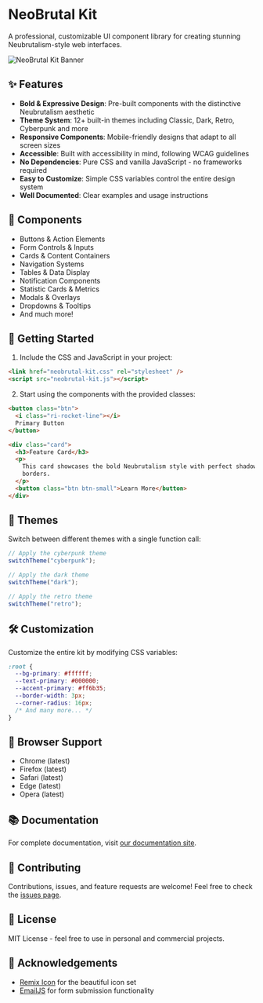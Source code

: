 # NeoBrutal Kit

A professional, customizable UI component library for creating stunning Neubrutalism-style web interfaces.

![NeoBrutal Kit Banner](https://placeholder-for-banner-image.com/neobrutal-kit-banner.jpg)

## ✨ Features

- **Bold & Expressive Design**: Pre-built components with the distinctive Neubrutalism aesthetic
- **Theme System**: 12+ built-in themes including Classic, Dark, Retro, Cyberpunk and more
- **Responsive Components**: Mobile-friendly designs that adapt to all screen sizes
- **Accessible**: Built with accessibility in mind, following WCAG guidelines
- **No Dependencies**: Pure CSS and vanilla JavaScript - no frameworks required
- **Easy to Customize**: Simple CSS variables control the entire design system
- **Well Documented**: Clear examples and usage instructions

## 🧩 Components

- Buttons & Action Elements
- Form Controls & Inputs
- Cards & Content Containers
- Navigation Systems
- Tables & Data Display
- Notification Components
- Statistic Cards & Metrics
- Modals & Overlays
- Dropdowns & Tooltips
- And much more!

## 🚀 Getting Started

1. Include the CSS and JavaScript in your project:

```html
<link href="neobrutal-kit.css" rel="stylesheet" />
<script src="neobrutal-kit.js"></script>
```

2. Start using the components with the provided classes:

```html
<button class="btn">
  <i class="ri-rocket-line"></i>
  Primary Button
</button>

<div class="card">
  <h3>Feature Card</h3>
  <p>
    This card showcases the bold Neubrutalism style with perfect shadows and
    borders.
  </p>
  <button class="btn btn-small">Learn More</button>
</div>
```

## 🎨 Themes

Switch between different themes with a single function call:

```javascript
// Apply the cyberpunk theme
switchTheme("cyberpunk");

// Apply the dark theme
switchTheme("dark");

// Apply the retro theme
switchTheme("retro");
```

## 🛠️ Customization

Customize the entire kit by modifying CSS variables:

```css
:root {
  --bg-primary: #ffffff;
  --text-primary: #000000;
  --accent-primary: #ff6b35;
  --border-width: 3px;
  --corner-radius: 16px;
  /* And many more... */
}
```

## 📱 Browser Support

- Chrome (latest)
- Firefox (latest)
- Safari (latest)
- Edge (latest)
- Opera (latest)

## 📚 Documentation

For complete documentation, visit [our documentation site](https://neobrutal-kit.docs.com).

## 🤝 Contributing

Contributions, issues, and feature requests are welcome! Feel free to check the [issues page](https://github.com/yourusername/neobrutal-kit/issues).

## 📝 License

MIT License - feel free to use in personal and commercial projects.

## 🙏 Acknowledgements

- [Remix Icon](https://remixicon.com/) for the beautiful icon set
- [EmailJS](https://www.emailjs.com/) for form submission functionality
